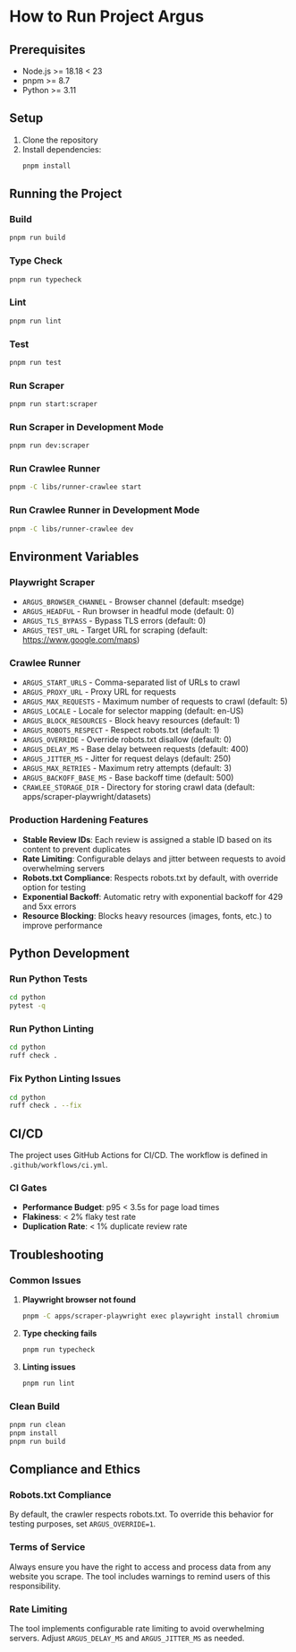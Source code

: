# How to Run Project Argus

## Prerequisites

- Node.js >= 18.18 < 23
- pnpm >= 8.7
- Python >= 3.11

## Setup

1. Clone the repository
2. Install dependencies:
   ```bash
   pnpm install
   ```

## Running the Project

### Build
```bash
pnpm run build
```

### Type Check
```bash
pnpm run typecheck
```

### Lint
```bash
pnpm run lint
```

### Test
```bash
pnpm run test
```

### Run Scraper
```bash
pnpm run start:scraper
```

### Run Scraper in Development Mode
```bash
pnpm run dev:scraper
```

### Run Crawlee Runner
```bash
pnpm -C libs/runner-crawlee start
```

### Run Crawlee Runner in Development Mode
```bash
pnpm -C libs/runner-crawlee dev
```

## Environment Variables

### Playwright Scraper
- `ARGUS_BROWSER_CHANNEL` - Browser channel (default: msedge)
- `ARGUS_HEADFUL` - Run browser in headful mode (default: 0)
- `ARGUS_TLS_BYPASS` - Bypass TLS errors (default: 0)
- `ARGUS_TEST_URL` - Target URL for scraping (default: https://www.google.com/maps)

### Crawlee Runner
- `ARGUS_START_URLS` - Comma-separated list of URLs to crawl
- `ARGUS_PROXY_URL` - Proxy URL for requests
- `ARGUS_MAX_REQUESTS` - Maximum number of requests to crawl (default: 5)
- `ARGUS_LOCALE` - Locale for selector mapping (default: en-US)
- `ARGUS_BLOCK_RESOURCES` - Block heavy resources (default: 1)
- `ARGUS_ROBOTS_RESPECT` - Respect robots.txt (default: 1)
- `ARGUS_OVERRIDE` - Override robots.txt disallow (default: 0)
- `ARGUS_DELAY_MS` - Base delay between requests (default: 400)
- `ARGUS_JITTER_MS` - Jitter for request delays (default: 250)
- `ARGUS_MAX_RETRIES` - Maximum retry attempts (default: 3)
- `ARGUS_BACKOFF_BASE_MS` - Base backoff time (default: 500)
- `CRAWLEE_STORAGE_DIR` - Directory for storing crawl data (default: apps/scraper-playwright/datasets)

### Production Hardening Features
- **Stable Review IDs**: Each review is assigned a stable ID based on its content to prevent duplicates
- **Rate Limiting**: Configurable delays and jitter between requests to avoid overwhelming servers
- **Robots.txt Compliance**: Respects robots.txt by default, with override option for testing
- **Exponential Backoff**: Automatic retry with exponential backoff for 429 and 5xx errors
- **Resource Blocking**: Blocks heavy resources (images, fonts, etc.) to improve performance

## Python Development

### Run Python Tests
```bash
cd python
pytest -q
```

### Run Python Linting
```bash
cd python
ruff check .
```

### Fix Python Linting Issues
```bash
cd python
ruff check . --fix
```

## CI/CD

The project uses GitHub Actions for CI/CD. The workflow is defined in `.github/workflows/ci.yml`.

### CI Gates
- **Performance Budget**: p95 < 3.5s for page load times
- **Flakiness**: < 2% flaky test rate
- **Duplication Rate**: < 1% duplicate review rate

## Troubleshooting

### Common Issues

1. **Playwright browser not found**
   ```bash
   pnpm -C apps/scraper-playwright exec playwright install chromium
   ```

2. **Type checking fails**
   ```bash
   pnpm run typecheck
   ```

3. **Linting issues**
   ```bash
   pnpm run lint
   ```

### Clean Build
```bash
pnpm run clean
pnpm install
pnpm run build
```

## Compliance and Ethics

### Robots.txt Compliance
By default, the crawler respects robots.txt. To override this behavior for testing purposes, set `ARGUS_OVERRIDE=1`.

### Terms of Service
Always ensure you have the right to access and process data from any website you scrape. The tool includes warnings to remind users of this responsibility.

### Rate Limiting
The tool implements configurable rate limiting to avoid overwhelming servers. Adjust `ARGUS_DELAY_MS` and `ARGUS_JITTER_MS` as needed.
